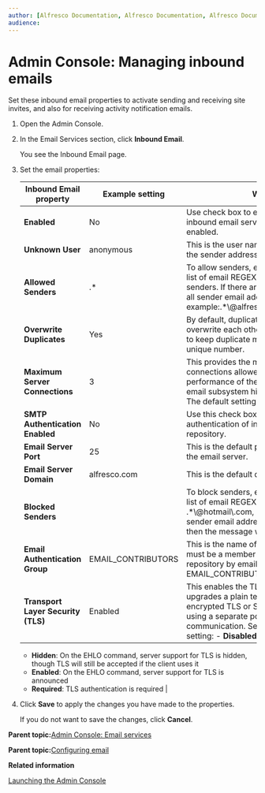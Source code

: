 ```yaml
---
author: [Alfresco Documentation, Alfresco Documentation, Alfresco Documentation]
audience: 
---
```


# Admin Console: Managing inbound emails

Set these inbound email properties to activate sending and receiving site invites, and also for receiving activity notification emails.

1.  Open the Admin Console.

2.  In the Email Services section, click **Inbound Email**.

    You see the Inbound Email page.

3.  Set the email properties:

    |Inbound Email property|Example setting|What is it?|
    |----------------------|---------------|-----------|
    |**Enabled**|No|Use check box to enable or disable the inbound email service. By default, it is not enabled.|
    |**Unknown User**|anonymous|This is the user name to authenticate as when the sender address is not recognized.|
    |**Allowed Senders**|.\*|To allow senders, enter a comma-separated list of email REGEX patterns of allowed senders. If there are any values in the list, then all sender email addresses must match. For example:.\*\\@alfresco\\.com, .\*\\@alfresco\\.org.|
    |**Overwrite Duplicates**|Yes|By default, duplicate messages to a folder will overwrite each other. Deselect this check box to keep duplicate messages and apply a unique number.|
    |**Maximum Server Connections**|3|This provides the maximum number of connections allowed in order to control the performance of the system. To prioritize the email subsystem higher, increase this number. The default setting is 3.|
    |**SMTP Authentication Enabled**|No|Use this check box to enable or disable the authentication of inbound email against the repository.|
    |**Email Server Port**|25|This is the default port number for the email server.|
    |**Email Server Domain**|alfresco.com|This is the default domain for the email server.|
    |**Blocked Senders**| |To block senders, enter a comma-separated list of email REGEX patterns, for example: .\*\\@hotmail\\.com, .\*\\@googlemail\\.com. If the sender email address matches a listed value, then the message will be rejected.|
    |**Email Authentication Group**|EMAIL\_CONTRIBUTORS|This is the name of the group in which users must be a member to add content to the repository by email. The default group is EMAIL\_CONTRIBUTORS.|
    |**Transport Layer Security \(TLS\)**|Enabled|This enables the TLS protocol, which upgrades a plain text connection to an encrypted TLS or SSL connection instead of using a separate port for encrypted communication. Select the TLS support setting:    -   **Disabled**: TLS support is disabled
    -   **Hidden**: On the EHLO command, server support for TLS is hidden, though TLS will still be accepted if the client uses it
    -   **Enabled**: On the EHLO command, server support for TLS is announced
    -   **Required**: TLS authentication is required
|

4.  Click **Save** to apply the changes you have made to the properties.

    If you do not want to save the changes, click **Cancel**.


**Parent topic:**[Admin Console: Email services](../concepts/adminconsole-emailservices.md)

**Parent topic:**[Configuring email](../concepts/email-intro.md)

**Related information**  


[Launching the Admin Console](adminconsole-open.md)

